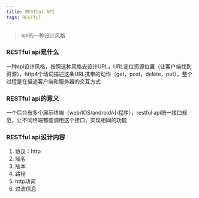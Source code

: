 ```yaml
---
title: RESTful API
tags: RESTful
---
```


> api的一种设计风格 

### RESTful api是什么
一种api设计风格，按照这种风格去设计URL，URL定位资源位置（让客户端找到资源），http4个动词描述这条URL携带的动作（get，post，delete，put），整个过程是在描述客户端和服务器的交互方式
### RESTful api的意义
一个后台有多个展示终端（web/IOS/android/小程序），restful api统一接口规范，让不同终端都能调用这个接口，实现相同的功能
### RESTful api设计内容
1. 协议：http  
2. 域名  
3. 版本  
4. 路径  
5. http动词  
6. 过滤信息  
